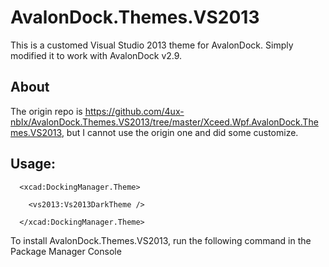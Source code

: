 # AvalonDock.Themes.VS2013

This is a customed Visual Studio 2013 theme for AvalonDock.
Simply modified it to work with AvalonDock v2.9.

## About

The origin repo is https://github.com/4ux-nbIx/AvalonDock.Themes.VS2013/tree/master/Xceed.Wpf.AvalonDock.Themes.VS2013, but I cannot use the origin one and did some customize.

## Usage:
```
  <xcad:DockingManager.Theme>

    <vs2013:Vs2013DarkTheme />

  </xcad:DockingManager.Theme>
```
To install AvalonDock.Themes.VS2013, run the following command in the Package Manager Console
